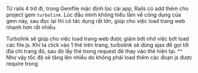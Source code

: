 Từ rails 4 trở đi, trong Gemfile mặc định lúc cài app, Rails có add thêm cho
project gem `turbolink`. Lúc đầu mình không hiểu lắm về công dụng của gem này,
sau đọc lại thì có tác dụng rất lớn, giúp cho việc load trang web nhanh hơn rất
nhiều.

Turbolink sẽ giúp cho việc load trang web được giảm bớt nhờ việc bớt load các
file js. Khi ta click vào 1 thẻ <a> trên trang, turbolink sẽ dùng ajax để gọi
tới địa chỉ trang đó, sau đó lấy thẻ <body> trong request đẻ thay vào thẻ <body>
hiện tại. ^^ Như vậy tốc độ sẽ tăng lên nhiều do không phải load thêm các đoạn
js được require trong <header>
